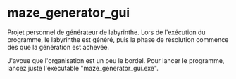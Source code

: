 # maze_generator_gui

Projet personnel de générateur de labyrinthe. Lors de l'exécution du programme, le labyrinthe est généré, puis la phase de résolution commence dès que la génération est achevée.

J'avoue que l'organisation est un peu le bordel. Pour lancer le programme, lancez juste l'exécutable "maze_generator_gui.exe".
